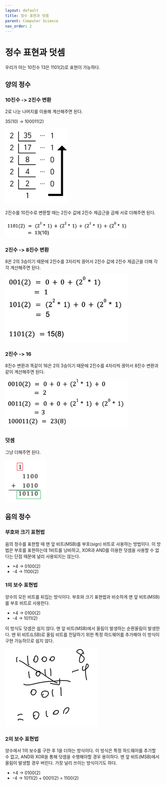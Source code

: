 ```yaml
---
layout: default
title: 정수 표현과 덧셈
parent: Computer Science
nav_order: 2
---
```


# 정수 표현과 덧셈

우리가 아는 10진수 13은 1101(2)로 표현이 가능하다.

## 양의 정수
### 10진수 -> 2진수 변환

2로 나눈 나머지를 이용해 계산해주면 된다. 

35(10) -> 100011(2)

<img src="/assets/images/img/computer-science/2jinsu.png" width="200">

2진수를 10진수로 변환할 때는 2진수 값에 2진수 제곱근을 곱해 서로 더해주면 된다.

<img src="/assets/images/img/computer-science/2jinsu2.png" width="400">

### 2진수 -> 8진수 변환

8은 2의 3승이기 때문에 2진수를 3자리씩 끊어서 2진수 값에 2진수 제곱근을 더해 각각 계산해주면 된다.

<img src="/assets/images/img/computer-science/2jinsu3.png" width="400">

### 2진수 -> 16

8진수 변환과 똑같이 16은 2의 3승이기 때문에 2진수를 4자리씩 끊어서 8진수 변환과 같이 계산해주면 된다.

<img src="/assets/images/img/computer-science/2jinsu4.png" width="400">

### 덧셈

그냥 더해주면 된다.

<img src="/assets/images/img/computer-science/2jinsu5.png">

## 음의 정수

### 부호와 크기 표현법

음의 정수를 표현할 때 맨 앞 비트(MSB)를 부호(sign) 비트로 사용하는 방법이다. 이 방법은 부호를 표현하는데 1비트를 낭비하고, 
XOR과 AND를 이용한 덧셈을 사용할 수 없다는 단점 때문에 널리 사용되지는 않는다.

- +4 -> 0100(2)  
- -4 -> 1100(2)

### 1의 보수 표현법

양수의 모든 비트를 뒤집는 방식이다. 부호와 크기 표현법과 비슷하게 맨 앞 비트(MSB)를 부호 비트로 사용한다.

- +4 -> 0100(2)
- -4 -> 1011(2)

이 방식도 덧셈은 쉽지 않다. 맨 앞 비트(MSB)에서 올림이 발생하는 순환올림이 발생한다.
맨 뒤 비트(LSB)로 올림 비트를 전달하기 위한 특정 하드웨어를 추가해야 이 방식이 구현 가능하므로 쉽지 않다.

<img src="/assets/images/img/computer-science/2jinsu6.png" width="300"/>

### 2의 보수 표현법

양수에서 1의 보수를 구한 후 1을 더하는 방식이다. 이 방식은 특정 하드웨어를 추가할 수 없고, AND와 XOR을 통해 덧셈을 수행해야할 경우 용이하다. 
맨 앞 비트(MSB)에서 올림이 발생할 경우 버린다. 가장 널리 쓰이는 방식이기도 하다.

- +4 -> 0100(2)
- -4 -> 1011(2) + 0001(2) = 1100(2)
